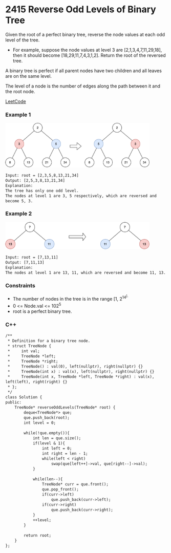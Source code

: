 # 2415 Reverse Odd Levels of Binary Tree

Given the root of a perfect binary tree, reverse the node values at each odd level of the tree.

* For example, suppose the node values at level 3 are [2,1,3,4,7,11,29,18], then it should become [18,29,11,7,4,3,1,2].
Return the root of the reversed tree.

A binary tree is perfect if all parent nodes have two children and all leaves are on the same level.

The level of a node is the number of edges along the path between it and the root node.
 
[LeetCode](https://leetcode.cn/problems/reverse-odd-levels-of-binary-tree/)

### Example 1

<img src="img/2415_1.png" width = "450"/>

```
Input: root = [2,3,5,8,13,21,34]
Output: [2,5,3,8,13,21,34]
Explanation: 
The tree has only one odd level.
The nodes at level 1 are 3, 5 respectively, which are reversed and become 5, 3.
```

### Example 2

<img src="img/2415_2.png" width = "450"/>

```
Input: root = [7,13,11]
Output: [7,11,13]
Explanation: 
The nodes at level 1 are 13, 11, which are reversed and become 11, 13.
```

### Constraints

* The number of nodes in the tree is in the range [1, 2<sup>14<sup>].
* 0 <= Node.val <= 102<sup>5<sup>
* root is a perfect binary tree.

### C++ 

```
/**
 * Definition for a binary tree node.
 * struct TreeNode {
 *     int val;
 *     TreeNode *left;
 *     TreeNode *right;
 *     TreeNode() : val(0), left(nullptr), right(nullptr) {}
 *     TreeNode(int x) : val(x), left(nullptr), right(nullptr) {}
 *     TreeNode(int x, TreeNode *left, TreeNode *right) : val(x), left(left), right(right) {}
 * };
 */
class Solution {
public:
    TreeNode* reverseOddLevels(TreeNode* root) {
        deque<TreeNode*> que;
        que.push_back(root);
        int level = 0;

        while(!que.empty()){
            int len = que.size();
            if(level & 1){
                int left = 0; 
                int right = len - 1;
                while(left < right)
                    swap(que[left++]->val, que[right--]->val);
            }

            while(len--){
                TreeNode* curr = que.front();
                que.pop_front();
                if(curr->left)
                    que.push_back(curr->left);
                if(curr->right)
                    que.push_back(curr->right);
            }    
            ++level;        
        }
        
        return root;
    }
};
```